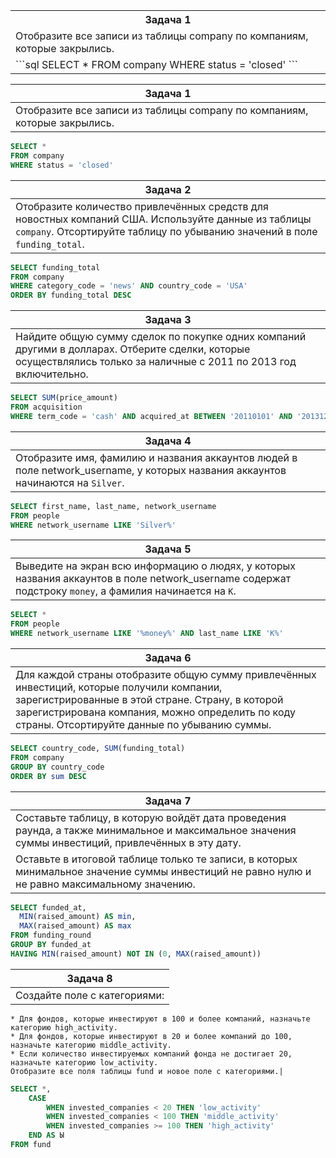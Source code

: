 
<table>
  <tr>
    <th>Задача 1</th>
  </tr>
  <tr><td>Отобразите все записи из таблицы company по компаниям, которые закрылись.</td></tr>
  <tr><td>```sql
SELECT *
FROM company
WHERE status = 'closed'
```</tr></td>
</table>

|Задача 1|
|---|
|Отобразите все записи из таблицы company по компаниям, которые закрылись.|

```sql
SELECT *
FROM company
WHERE status = 'closed'
```

|Задача 2|
|---|
|Отобразите количество привлечённых средств для новостных компаний США. Используйте данные из таблицы `company`. Отсортируйте таблицу по убыванию значений в поле `funding_total`.|

```sql
SELECT funding_total
FROM company
WHERE category_code = 'news' AND country_code = 'USA'
ORDER BY funding_total DESC
```

|Задача 3|
|---|
|Найдите общую сумму сделок по покупке одних компаний другими в долларах. Отберите сделки, которые осуществлялись только за наличные с 2011 по 2013 год включительно.|

```sql
SELECT SUM(price_amount)
FROM acquisition
WHERE term_code = 'cash' AND acquired_at BETWEEN '20110101' AND '20131231'
```

|Задача 4|
|---|
|Отобразите имя, фамилию и названия аккаунтов людей в поле network_username, у которых названия аккаунтов начинаются на `Silver`.|

```sql
SELECT first_name, last_name, network_username
FROM people
WHERE network_username LIKE 'Silver%'
```

|Задача 5|
|---|
|Выведите на экран всю информацию о людях, у которых названия аккаунтов в поле network_username содержат подстроку `money`, а фамилия начинается на `K`.|

```sql
SELECT *
FROM people
WHERE network_username LIKE '%money%' AND last_name LIKE 'K%'
```

|Задача 6|
|---|
|Для каждой страны отобразите общую сумму привлечённых инвестиций, которые получили компании, зарегистрированные в этой стране. Страну, в которой зарегистрирована компания, можно определить по коду страны. Отсортируйте данные по убыванию суммы.|

```sql
SELECT country_code, SUM(funding_total)
FROM company
GROUP BY country_code
ORDER BY sum DESC
```

|Задача 7|
|---|
|Составьте таблицу, в которую войдёт дата проведения раунда, а также минимальное и максимальное значения суммы инвестиций, привлечённых в эту дату.  
Оставьте в итоговой таблице только те записи, в которых минимальное значение суммы инвестиций не равно нулю и не равно максимальному значению.|

```sql
SELECT funded_at,
  MIN(raised_amount) AS min,
  MAX(raised_amount) AS max
FROM funding_round
GROUP BY funded_at
HAVING MIN(raised_amount) NOT IN (0, MAX(raised_amount))
```

|Задача 8|
|---|
|Создайте поле с категориями:  
    * Для фондов, которые инвестируют в 100 и более компаний, назначьте категорию high_activity.  
    * Для фондов, которые инвестируют в 20 и более компаний до 100, назначьте категорию middle_activity.  
    * Если количество инвестируемых компаний фонда не достигает 20, назначьте категорию low_activity.  
    Отобразите все поля таблицы fund и новое поле с категориями.|


```sql
SELECT *,
    CASE
        WHEN invested_companies < 20 THEN 'low_activity'
        WHEN invested_companies < 100 THEN 'middle_activity'
        WHEN invested_companies >= 100 THEN 'high_activity'
    END AS Ы
FROM fund
```


